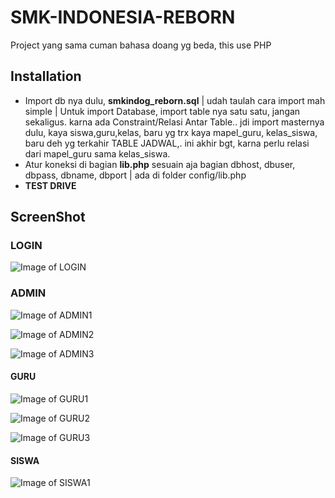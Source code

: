 # SMK-INDONESIA-REBORN
Project yang sama cuman bahasa doang yg beda, this use PHP

## Installation
- Import db nya dulu, **smkindog_reborn.sql** | udah taulah cara import mah simple |
Untuk import Database, import table nya satu satu, jangan sekaligus. karna ada Constraint/Relasi Antar Table.. jdi import masternya dulu, kaya siswa,guru,kelas, baru yg trx kaya mapel_guru, kelas_siswa, baru deh yg terkahir TABLE JADWAL,. ini akhir bgt, karna perlu relasi dari mapel_guru sama kelas_siswa.
- Atur koneksi di bagian **lib.php** sesuain aja bagian dbhost, dbuser, dbpass, dbname, dbport | ada di folder config/lib.php
- **TEST DRIVE**

## ScreenShot
### LOGIN
![Image of LOGIN](https://github.com/DTAX-01/SMK-INDONESIA-REBORN/blob/master/img/login.PNG)

### ADMIN
![Image of ADMIN1](https://github.com/DTAX-01/SMK-INDONESIA-REBORN/blob/master/img/admin1.PNG)

![Image of ADMIN2](https://github.com/DTAX-01/SMK-INDONESIA-REBORN/blob/master/img/admin2.PNG)

![Image of ADMIN3](https://github.com/DTAX-01/SMK-INDONESIA-REBORN/blob/master/img/admin3.PNG)

#### GURU

![Image of GURU1](https://github.com/DTAX-01/SMK-INDONESIA-REBORN/blob/master/img/guru1.PNG)

![Image of GURU2](https://github.com/DTAX-01/SMK-INDONESIA-REBORN/blob/master/img/guru2.PNG)

![Image of GURU3](https://github.com/DTAX-01/SMK-INDONESIA-REBORN/blob/master/img/guru3.PNG)

#### SISWA

![Image of SISWA1](https://github.com/DTAX-01/SMK-INDONESIA-REBORN/blob/master/img/siswa1.PNG)
